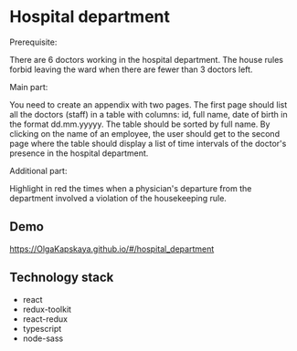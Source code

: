 
# Hospital department

Prerequisite:

There are 6 doctors working in the hospital department. The house rules forbid leaving the ward when there are fewer than 3 doctors left. 

Main part:

You need to create an appendix with two pages. The first page should list all the doctors (staff) in a table with columns: id, full name, date of birth in the format dd.mm.yyyyy. The table should be sorted by full name. By clicking on the name of an employee, the user should get to the second page where the table should display a list of time intervals of the doctor's presence in the hospital department. 

Additional part:

Highlight in red the times when a physician's departure from the department involved a violation of the housekeeping rule.



## Demo

https://OlgaKapskaya.github.io/#/hospital_department


## Technology stack

- react
- redux-toolkit
- react-redux
- typescript
- node-sass




